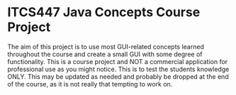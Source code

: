# ITCS447 Java Concepts Course Project
The aim of this project is to use most GUI-related concepts learned throughout the course
and create a small GUI with some degree of functionality. This is a course project and NOT a commercial application for professional use
as you might notice. This is to test the students knowledge ONLY. This may be updated as needed and probably be dropped at the end of 
the course, as it is not really that tempting to work on.
